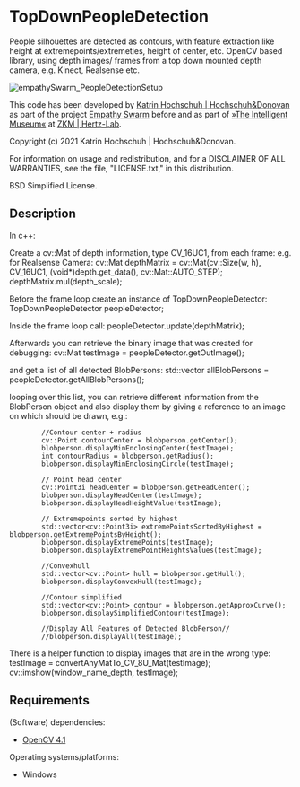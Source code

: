 # TopDownPeopleDetection
People silhouettes are detected as contours, with feature extraction like height at extremepoints/extremeties, height of center, etc. OpenCV based library, using depth images/ frames from a top down mounted depth camera, e.g. Kinect, Realsense etc.

![empathySwarm_PeopleDetectionSetup](https://user-images.githubusercontent.com/30211868/130604467-ea2b6a8b-fb76-444e-aabd-af22419944c6.jpg)


This code has been developed by [Katrin Hochschuh | Hochschuh&Donovan](https://hochschuh-donovan.com) as part of the project [Empathy Swarm](https://hochschuh-donovan.com/portfolio/empathy-swarm/) before and as part of [»The Intelligent Museum«](#the-intelligent-museum) at [ZKM | Hertz-Lab](https://zkm.de/en/about-the-zkm/organization/hertz-lab). 

Copyright (c) 2021 Katrin Hochschuh | Hochschuh&Donovan.

For information on usage and redistribution, and for a DISCLAIMER OF ALL
WARRANTIES, see the file, "LICENSE.txt," in this distribution.

BSD Simplified License.


Description
-----------
In c++:

Create a cv::Mat of depth information, type CV_16UC1, from each frame:
e.g. for Realsense Camera: 
		 cv::Mat depthMatrix = cv::Mat(cv::Size(w, h), CV_16UC1, (void*)depth.get_data(), cv::Mat::AUTO_STEP);
		depthMatrix.mul(depth_scale);

Before the frame loop create an instance of TopDownPeopleDetector:
  TopDownPeopleDetector peopleDetector;

Inside the frame loop call:
		peopleDetector.update(depthMatrix);

Afterwards you can retrieve the binary image that was created for debugging:
		cv::Mat testImage = peopleDetector.getOutImage();

and get a list of all detected BlobPersons:
		std::vector<BlobPerson> allBlobPersons = peopleDetector.getAllBlobPersons();
  
looping over this list, you can retrieve different information from the BlobPerson object and also display them by giving a reference to an image on which should be drawn, e.g.:
  
			//Contour center + radius
			cv::Point contourCenter = blobperson.getCenter();
			blobperson.displayMinEnclosingCenter(testImage);
			int contourRadius = blobperson.getRadius();
			blobperson.displayMinEnclosingCircle(testImage);

			// Point head center
			cv::Point3i headCenter = blobperson.getHeadCenter();
			blobperson.displayHeadCenter(testImage);
			blobperson.displayHeadHeightValue(testImage);

			// Extremepoints sorted by highest 
			std::vector<cv::Point3i> extremePointsSortedByHighest = blobperson.getExtremePointsByHeight();
			blobperson.displayExtremePoints(testImage);
			blobperson.displayExtremePointHeightsValues(testImage);

			//Convexhull
			std::vector<cv::Point> hull = blobperson.getHull();
			blobperson.displayConvexHull(testImage);

			//Contour simplified
			std::vector<cv::Point> contour = blobperson.getApproxCurve();
			blobperson.displaySimplifiedContour(testImage);

			//Display All Features of Detected BlobPerson//
			//blobperson.displayAll(testImage);

  
  There is a helper function to display images that are in the wrong type:
			testImage = convertAnyMatTo_CV_8U_Mat(testImage);
			cv::imshow(window_name_depth, testImage);


Requirements
------------

(Software) dependencies:
* [OpenCV 4.1](https://opencv.org/opencv-4-1/)

Operating systems/platforms:
* Windows

